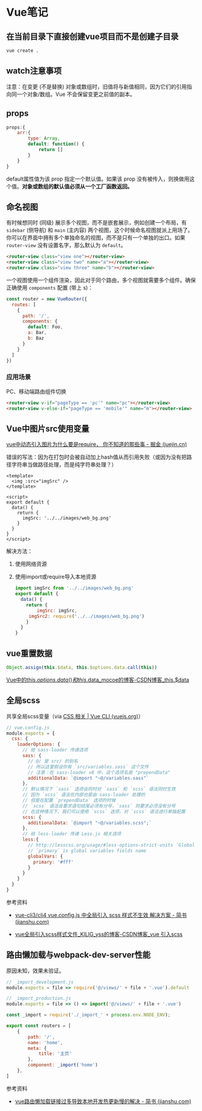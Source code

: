 # Vue笔记

## 在当前目录下直接创建vue项目而不是创建子目录

```bash
vue create .
```

## watch注意事项

注意：在变更 (不是替换) 对象或数组时，旧值将与新值相同，因为它们的引用指向同一个对象/数组。Vue 不会保留变更之前值的副本。

## props

```js
props:{
	arr:{
		type: Array,
      	default: function() {
        	return []
      	}
	}
}
```

default属性值为该 prop 指定一个默认值。如果该 prop 没有被传入，则换做用这个值。**对象或数组的默认值必须从一个工厂函数返回。**

## 命名视图

有时候想同时 (同级) 展示多个视图，而不是嵌套展示，例如创建一个布局，有 `sidebar` (侧导航) 和 `main` (主内容) 两个视图，这个时候命名视图就派上用场了。你可以在界面中拥有多个单独命名的视图，而不是只有一个单独的出口。如果 `router-view` 没有设置名字，那么默认为 `default`。

```html
<router-view class="view one"></router-view>
<router-view class="view two" name="a"></router-view>
<router-view class="view three" name="b"></router-view>
```

一个视图使用一个组件渲染，因此对于同个路由，多个视图就需要多个组件。确保正确使用 `components` 配置 (带上 s)：

```js
const router = new VueRouter({
  routes: [
    {
      path: '/',
      components: {
        default: Foo,
        a: Bar,
        b: Baz
      }
    }
  ]
})
```

### 应用场景

PC、移动端路由组件切换

```html
<router-view v-if="pageType == 'pc'" name="pc"></router-view>
<router-view v-else-if="pageType == 'mobile'" name="m"></router-view>
```

## Vue中图片src使用变量

[vue中动态引入图片为什么要是require， 你不知道的那些事 - 掘金 (juejin.cn)](https://juejin.cn/post/7159921545144434718)

错误的写法：因为在打包时会被自动加上hash值从而引用失败（或因为没有把路径字符串当做路径处理，而是纯字符串处理？）

```vue
<template>
  <img :src="imgSrc" />
</template>

<script>
export default {
  data() {
    return {
      imgSrc: '../../images/web_bg.png'
    }
  }
}
</script>
```

解决方法：

1. 使用网络资源

2. 使用import或require导入本地资源

   ```js
   import imgSrc from '../../images/web_bg.png'
   export default {
     data() {
       return {
           imgSrc: imgSrc,
   		imgSrc2: require('../../images/web_bg.png')
       }
     }
   }
   ```


## vue重置数据

```js
Object.assign(this.$data, this.$options.data.call(this))
```

[Vue中的this.$options.data()和this.$data_mocoe的博客-CSDN博客_this.$data](https://blog.csdn.net/mocoe/article/details/89682022)

## 全局scss

共享全局scss变量（via [CSS 相关 | Vue CLI (vuejs.org)](https://cli.vuejs.org/zh/guide/css.html#向预处理器-loader-传递选项)）

```js
// vue.config.js
module.exports = {
  css: {
    loaderOptions: {
      // 给 sass-loader 传递选项
      sass: {
        // @/ 是 src/ 的别名
        // 所以这里假设你有 `src/variables.sass` 这个文件
        // 注意：在 sass-loader v8 中，这个选项名是 "prependData"
        additionalData: `@import "~@/variables.sass"`
      },
      // 默认情况下 `sass` 选项会同时对 `sass` 和 `scss` 语法同时生效
      // 因为 `scss` 语法在内部也是由 sass-loader 处理的
      // 但是在配置 `prependData` 选项的时候
      // `scss` 语法会要求语句结尾必须有分号，`sass` 则要求必须没有分号
      // 在这种情况下，我们可以使用 `scss` 选项，对 `scss` 语法进行单独配置
      scss: {
        additionalData: `@import "~@/variables.scss";`
      },
      // 给 less-loader 传递 Less.js 相关选项
      less:{
        // http://lesscss.org/usage/#less-options-strict-units `Global Variables`
        // `primary` is global variables fields name
        globalVars: {
          primary: '#fff'
        }
      }
    }
  }
}
```

参考资料

+ [vue-cli3/cli4 vue.config.js 中全局引入 scss 样式不生效 解决方案 - 简书 (jianshu.com)](https://www.jianshu.com/p/72bbeb6279eb)

+ [vue全局引入scss样式文件_KILIG_yss的博客-CSDN博客_vue 引入scss](https://blog.csdn.net/Yss915/article/details/126573672)

## 路由懒加载与webpack-dev-server性能

原因未知，效果未验证。

```js
// _import_development.js
module.exports = file => require('@/views/' + file + '.vue').default
```

```js
// _import_production.js
module.exports = file => () => import('@/views/' + file + '.vue')
```

```javascript
const _import = require('./_import_' + process.env.NODE_ENV);

export const routers = [
    {
        path: '/',
        name: 'home',
        meta: { 
            title: '主页'
        },
        component: _import('home')
    },
]
```

参考资料

+ [vue路由懒加载链接过多导致本地开发热更新慢的解决 - 简书 (jianshu.com)](https://www.jianshu.com/p/ff1f10909a67)
